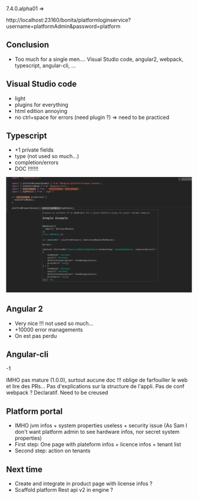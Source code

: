 7.4.0.alpha01 =>

http://localhost:23160/bonita/platformloginservice?username=platformAdmin&password=platform

## Conclusion
- Too much for a single men.... Visual Studio code, angular2, webpack, typescript, angular-cli, ...

## Visual Studio code
- light
- plugins for everything
- html edition annoying
- no ctrl+space for errors (need plugin ?)
=> need to be practiced

## Typescript
- +1 private fields
- type (not used so much...)
- completion/errors
- DOC !!!!!!!

![We have doc \o/](doc.png)

## Angular 2
- Very nice !!! not used so much...
- +10000 error managements
- On est pas perdu

## Angular-cli
-1

IMHO pas mature (1.0.0), surtout aucune doc !!! oblige de farfouiller le web et lire des PRs...
Pas d'explications sur la structure de l'appli.
Pas de conf webpack ?
Declaratif.
Need to be creused

## Platform portal
- IMHO jvm infos + system properties useless + security issue (As Sam I don't want platform admin to see hardware infos, nor secret system properties)
- First step: One page with plateform infos + licence infos + tenant list
- Second step: action on tenants

## Next time
- Create and integrate in product page with license infos ?
- Scaffold platform Rest api v2 in engine ?